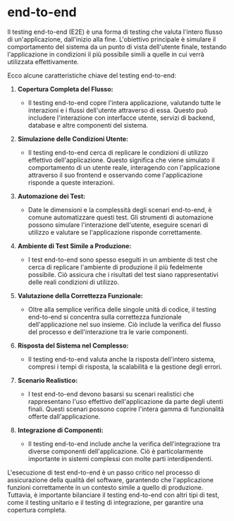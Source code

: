 # end-to-end

Il testing end-to-end (E2E) è una forma di testing che valuta l'intero flusso di un'applicazione, dall'inizio alla fine. L'obiettivo principale è simulare il comportamento del sistema da un punto di vista dell'utente finale, testando l'applicazione in condizioni il più possibile simili a quelle in cui verrà utilizzata effettivamente.

Ecco alcune caratteristiche chiave del testing end-to-end:

1. **Copertura Completa del Flusso:**
   - Il testing end-to-end copre l'intera applicazione, valutando tutte le interazioni e i flussi dell'utente attraverso di essa. Questo può includere l'interazione con interfacce utente, servizi di backend, database e altre componenti del sistema.

2. **Simulazione delle Condizioni Utente:**
   - Il testing end-to-end cerca di replicare le condizioni di utilizzo effettivo dell'applicazione. Questo significa che viene simulato il comportamento di un utente reale, interagendo con l'applicazione attraverso il suo frontend e osservando come l'applicazione risponde a queste interazioni.

3. **Automazione dei Test:**
   - Date le dimensioni e la complessità degli scenari end-to-end, è comune automatizzare questi test. Gli strumenti di automazione possono simulare l'interazione dell'utente, eseguire scenari di utilizzo e valutare se l'applicazione risponde correttamente.

4. **Ambiente di Test Simile a Produzione:**
   - I test end-to-end sono spesso eseguiti in un ambiente di test che cerca di replicare l'ambiente di produzione il più fedelmente possibile. Ciò assicura che i risultati del test siano rappresentativi delle reali condizioni di utilizzo.

5. **Valutazione della Correttezza Funzionale:**
   - Oltre alla semplice verifica delle singole unità di codice, il testing end-to-end si concentra sulla correttezza funzionale dell'applicazione nel suo insieme. Ciò include la verifica del flusso del processo e dell'interazione tra le varie componenti.

6. **Risposta del Sistema nel Complesso:**
   - Il testing end-to-end valuta anche la risposta dell'intero sistema, compresi i tempi di risposta, la scalabilità e la gestione degli errori.

7. **Scenario Realistico:**
   - I test end-to-end devono basarsi su scenari realistici che rappresentano l'uso effettivo dell'applicazione da parte degli utenti finali. Questi scenari possono coprire l'intera gamma di funzionalità offerte dall'applicazione.

8. **Integrazione di Componenti:**
   - Il testing end-to-end include anche la verifica dell'integrazione tra diverse componenti dell'applicazione. Ciò è particolarmente importante in sistemi complessi con molte parti interdipendenti.

L'esecuzione di test end-to-end è un passo critico nel processo di assicurazione della qualità del software, garantendo che l'applicazione funzioni correttamente in un contesto simile a quello di produzione. Tuttavia, è importante bilanciare il testing end-to-end con altri tipi di test, come il testing unitario e il testing di integrazione, per garantire una copertura completa.
